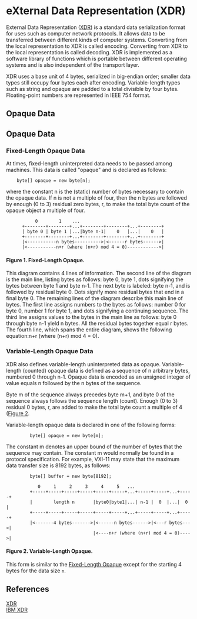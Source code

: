# eXternal Data Representation (XDR)

External Data Representation ([XDR]) is a standard data serialization format for uses such as computer network protocols. It allows data to be transferred between different kinds of computer systems. Converting from the local representation to XDR is called encoding. Converting from XDR to the local representation is called decoding. XDR is implemented as a software library of functions which is portable between different operating systems and is also independent of the transport layer.

XDR uses a base unit of 4 bytes, serialized in big-endian order; smaller data types still occupy four bytes each after encoding. Variable-length types such as string and opaque are padded to a total divisible by four bytes. Floating-point numbers are represented in IEEE 754 format.

## Opaque Data


## Opaque Data

### Fixed-Length Opaque Data

At times, fixed-length uninterpreted data needs to be passed among machines.  This data is called "opaque" and is declared as follows:
```
    byte[] opaque = new byte[n];
```
where the constant n is the (static) number of bytes necessary to contain the opaque data. If n is not a multiple of four, then the n bytes are followed by enough (0 to 3) residual zero bytes, r, to make the total byte count of the opaque object a multiple of four.

```
           0        1    ...
      +--------+--------+...+--------+--------+...+--------+
      | byte 0 | byte 1 |...|byte n-1|    0   |...|    0   |
      +--------+--------+...+--------+--------+...+--------+
      |<-----------n bytes---------->|<------r bytes------>|
      |<-----------n+r (where (n+r) mod 4 = 0)------------>|
```
<a name="Figure1"></a>
#### Figure 1. Fixed-Length Opaque. 
This diagram contains 4 lines of information. The second line of the diagram is the main line, listing bytes as follows: byte 0, byte 1, dots signifying the bytes between byte 1 and byte n-1. The next byte is labeled: byte n-1, and is followed by residual byte 0. Dots signify more residual bytes that end in a final byte 0. The remaining lines of the diagram describe this main line of bytes. The first line assigns numbers to the bytes as follows: number 0 for byte 0, number 1 for byte 1, and dots signifying a continuing sequence. The third line assigns <see langword="byte"/> values to the bytes in the main line as follows: byte 0 through byte n-1 yield n bytes. All the residual bytes together equal r bytes. The fourth line, which spans the entire diagram, shows the following equation:n+r (where (n+r) mod 4 = 0).


### Variable-Length Opaque Data
XDR also defines variable-length uninterpreted data as opaque. Variable-length (counted) opaque data is defined as a sequence of n arbitrary bytes, numbered 0 through n-1. Opaque data is encoded as an unsigned integer of value equals n followed by the n bytes of the sequence.

Byte m of the sequence always precedes byte m+1, and byte 0 of the sequence always follows the sequence length (count). Enough (0 to 3) residual 0 bytes, r, are added to make the total byte count a multiple of 4 ([Figure 2](#Figure2).

Variable-length opaque data is declared in one of the following forms:
```
         byte[] opaque = new byte[m];
```
The constant m denotes an upper bound of the number of bytes that the sequence may contain. The constant m would normally be found in a protocol specification. For example, VXI-11 may state that the maximum data transfer size is 8192 bytes, as follows:

```
         byte[] buffer = new byte[8192];
```
```
            0     1     2     3     4     5   ...
         +-----+-----+-----+-----+-----+-----+...+-----+-----+...+-----+
         |        length n       |byte0|byte1|...| n-1 |  0  |...|  0  |
         +-----+-----+-----+-----+-----+-----+...+-----+-----+...+-----+
         |<-------4 bytes------->|<------n bytes------>|<---r bytes--->|
                                 |<----n+r (where (n+r) mod 4 = 0)---->|
```
<a name="Figure2"></a>
#### Figure 2. Variable-Length Opaque. 
This form is similar to the [Fixed-Length Opaque](#Figure1) except for the starting 4 bytes for the data size `n`. 

## References
[XDR]  
[IBM XDR]

[XDR]: https://www.rfc-editor.org/rfc/rfc4506#section-4.7
[IBM XDR]: https://www.ibm.com/docs/en/aix/7.1?topic=concepts-external-data-representation
